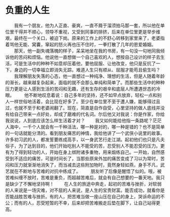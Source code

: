 # 负重的人生
　　我有一个朋友，他为人正直、豪爽，一直不屑于溜须拍马那一套，所以他在单位里干得并不顺心，领导不重视，又受到同事的排挤，后来在单位里更是举步维艰，最终在一个关口，被迫下岗。原来的工作上的不舒心转移到家里来了，老婆指着骂他无能、窝囊，窜起的怒火再也压不住时，一拳打散了几年的恩爱婚姻。 
　　那天，他一副失魂落魄的样子，呆呆地坐在我的书房，有一句没一句地同我倾诉他的苦闷和烦恼。他说他一直想做一个自己喜欢的人，想按自己设计的样子去生活，可是生活中的种种不如意却压着他，要他屈服、让他改变，他只是反抗了一下，身边的一切幸福立即消失无踪。难道人生只有顺从、屈服才能苟且偷生吗？ 
　　我理解朋友失落的心态，他一直想过一种纯净、理想的生活，但是人随着年龄的渐长，越来越复杂起来，面临的就不会那么单纯和简单了。而那些生活中的种种压力更是让人感到生活的苦闷和无趣，还有生存的艰辛和底层人所遭遇世态的冷眼。 
　　他不断地叹息着说：自己多年的坚持，还不如早点放弃，轻松一点和别人一样世俗地活着，会比现在好多了。至少在单位里不至于遭人嫌，能够得过且过，也就不至于和老婆闹翻了。现在，简直是自作自受，心里坚持的做人底线并没有给自己带来一点好处，却成了磨难的代名词。尔后他又对我说：你是作家，你给我说说，人到底应该怎么样生活着才对？ 
　　我又如何能给他指一条路呢？茫茫人海中，一千个人就会有一千种活法，哪一种是对的，哪一种是错的？也不是简单的一句话就能分清的。看到朋友痛苦的神情，我给他讲了一个武侠小说里的故事。许多初习武的人，都发誓要练成高手，以一身武艺行走江湖。起初他们也只是凡夫俗子，为了达到目的，他们开始吃别人不能受的苦，忍受别人不能忍受的压力。更有为了得到轻功的人，开始在身上绑附诸多重物，用来煅练自己。一开始，自然感受到不适应的痛苦，可是时间长了，当那些原来外加的痛苦变成了习以为常时，苦闷和压力就渐渐地消失了，而当减去这些附加物时，竟然身轻如燕，身手不凡，武艺就在不断地与苦难的对抗中练成了。 
　　朋友听了后像是醒悟了似的。哦，被苦难纠缠不放时，苦难是重负，而超越苦难后，就会有自己想要的一番天地。我只是缺少了不懈地坚持啊！ 
　　在人生的旅途中奔走，起初的苦难与挫折，对软弱的人来说是一场灾难，对不屈的人来说，是人生的宝贵财富。能否成功，就看你是否能战胜苦难与挫折。有的人，把苦难当做一座山压在自己的身上，哭诉命运的不公；而有的人，忍受短暂的不幸，后来却把苦难搬走后垫在脚下，让自己站得更高。
 